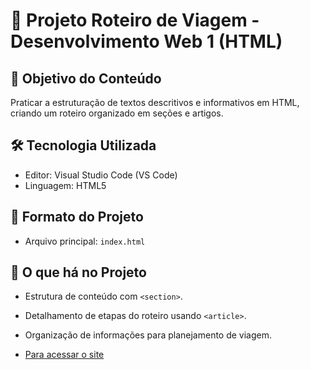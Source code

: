 # 📘 Projeto Roteiro de Viagem - Desenvolvimento Web 1 (HTML)

## 🎯 Objetivo do Conteúdo
Praticar a estruturação de textos descritivos e informativos em HTML, criando um roteiro organizado em seções e artigos.  

## 🛠️ Tecnologia Utilizada
- Editor: Visual Studio Code (VS Code)  
- Linguagem: HTML5  

## 📂 Formato do Projeto
- Arquivo principal: `index.html`  

## 📝 O que há no Projeto
- Estrutura de conteúdo com `<section>`.  
- Detalhamento de etapas do roteiro usando `<article>`.  
- Organização de informações para planejamento de viagem.
  
- [Para acessar o site](https://annaellycavitoria.github.io/PROJETO6---WEB-I/)
